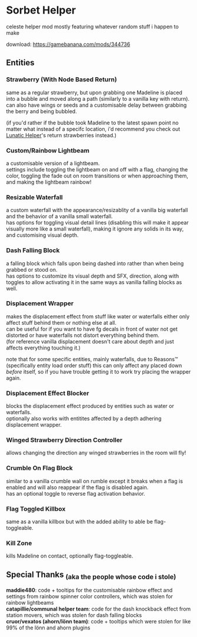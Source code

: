 # Sorbet Helper

celeste helper mod mostly featuring whatever random stuff i happen to make

download: https://gamebanana.com/mods/344736

## **Entities**

### Strawberry (With Node Based Return)
same as a regular strawberry, but upon grabbing one Madeline is placed into a bubble and moved along a path (similarly to a vanilla key with return).<br>
can also have wings or seeds and a customisable delay between grabbing the berry and being bubbled.

(if you'd rather if the bubble took Madeline to the latest spawn point no matter what instead of a specifc location, i'd recommend you check out [Lunatic Helper](https://gamebanana.com/mods/53692)'s return strawberries instead.)

### Custom/Rainbow Lightbeam
a customisable version of a lightbeam.<br>
settings include toggling the lightbeam on and off with a flag, changing the color, toggling the fade out on room transitions or when approaching them, and making the lightbeam rainbow!

### Resizable Waterfall
a custom waterfall with the appearance/resizablity of a vanilla big waterfall and the behavior of a vanilla small waterfall.<br>
has options for toggling visual detail lines (disabling this will make it appear visually more like a small waterfall), making it ignore any solids in its way, and customising visual depth.

### Dash Falling Block
a falling block which falls upon being dashed into rather than when being grabbed or stood on.<br>
has options to customize its visual depth and SFX, direction, along with toggles to allow activating it in the same ways as vanilla falling blocks as well.

### Displacement Wrapper
makes the displacement effect from stuff like water or waterfalls either only affect stuff behind them or nothing else at all.<br>
can be useful for if you want to have fg decals in front of water not get distorted or have waterfalls not distort everything behind them.<br>
(for reference vanilla displacement doesn't care about depth and just affects everything touching it.)

note that for some specific entities, mainly waterfalls, due to Reasons™ (specifically entity load order stuff) this can only affect any placed down *before* itself, so if you have trouble getting it to work try placing the wrapper again.

### Displacement Effect Blocker
blocks the displacement effect produced by entities such as water or waterfalls.<br>
optionally also works with entitites affected by a depth adhering displacement wrapper.

### Winged Strawberry Direction Controller
allows changing the direction any winged strawberries in the room will fly!

### Crumble On Flag Block
similar to a vanilla crumble wall on rumble except it breaks when a flag is enabled and will also reappear if the flag is disabled again.<br>
has an optional toggle to reverse flag activation behavior.

### Flag Toggled Killbox
same as a vanilla killbox but with the added ability to able be flag-toggleable.

### Kill Zone
kills Madeline on contact, optionally flag-toggleable.

## Special Thanks <sub>(aka the people whose code i stole)</sub>
**maddie480**: code + tooltips for the customisable rainbow effect and settings from rainbow spinner color controllers, which was stolen for rainbow lightbeams<br>
**catapillie/communal helper team**: code for the dash knockback effect from station movers, which was stolen for dash falling blocks<br>
**cruor/vexatos (ahorn/lönn team)**: code + tooltips which were stolen for like 99% of the lönn and ahorn plugins
